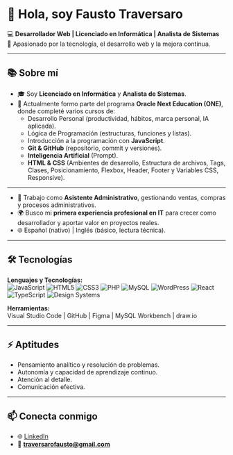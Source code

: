 # 👋 Hola, soy Fausto Traversaro

💻 **Desarrollador Web | Licenciado en Informática | Analista de Sistemas**  
🚀 Apasionado por la tecnología, el desarrollo web y la mejora continua.  

---

## 📚 Sobre mí
- 🎓 Soy **Licenciado en Informática** y **Analista de Sistemas**.  
- 🌱 Actualmente formo parte del programa **Oracle Next Education (ONE)**, donde completé varios cursos de:  
  - Desarrollo Personal (productividad, hábitos, marca personal, IA aplicada).  
  - Lógica de Programación (estructuras, funciones y listas).  
  - Introducción a la programación con **JavaScript**.  
  - **Git & GitHub** (repositorio, commit y versiones).
  - **Inteligencia Artificial** (Prompt).
  - **HTML & CSS** (Ambientes de desarrollo, Estructura de archivos, Tags, Clases, Posicionamiento, Flexbox, Header, Footer y Variables CSS, Responsive).

---

- 💼 Trabajo como **Asistente Administrativo**, gestionando ventas, compras y procesos administrativos.  
- 🌍 Busco mi **primera experiencia profesional en IT** para crecer como desarrollador y aportar valor en proyectos reales.  
- 🌐 Español (nativo) | Inglés (básico, lectura técnica).  

---

## 🛠 Tecnologías
**Lenguajes y Tecnologías:**  
![JavaScript](https://img.shields.io/badge/JavaScript-F7DF1E?style=for-the-badge&logo=javascript&logoColor=black)
![HTML5](https://img.shields.io/badge/HTML5-E34F26?style=for-the-badge&logo=html5&logoColor=white)
![CSS3](https://img.shields.io/badge/CSS3-1572B6?style=for-the-badge&logo=css3&logoColor=white)
![PHP](https://img.shields.io/badge/PHP-777BB4?style=for-the-badge&logo=php&logoColor=white)
![MySQL](https://img.shields.io/badge/MySQL-4479A1?style=for-the-badge&logo=mysql&logoColor=white)
![WordPress](https://img.shields.io/badge/WordPress-21759B?style=for-the-badge&logo=wordpress&logoColor=white)
![React](https://img.shields.io/badge/React-5BC0EB?style=for-the-badge&logo=react&logoColor=1746C6)
![TypeScript](https://img.shields.io/badge/TypeScript-3178C6?style=for-the-badge&logo=typescript&logoColor=white)
![Design Systems](https://img.shields.io/badge/Design%20Systems-FF6F61?style=for-the-badge&logo=storybook&logoColor=white)

**Herramientas:**  
Visual Studio Code | GitHub | Figma | MySQL Workbench | draw.io  

---

## ⚡ Aptitudes
- Pensamiento analítico y resolución de problemas.  
- Autonomía y capacidad de aprendizaje continuo.  
- Atención al detalle.  
- Comunicación efectiva.  

---

## 📫 Conecta conmigo
- 🌐 [LinkedIn](https://www.linkedin.com/in/faustotraversaro/)  
- 📧 **traversarofausto@gmail.com**
